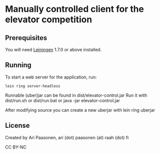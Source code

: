 # Manually controlled client for the elevator competition

## Prerequisites

You will need [Leiningen][1] 1.7.0 or above installed.

[1]: https://github.com/technomancy/leiningen

## Running

To start a web server for the application, run:

    lein ring server-headless

Runnable (uber)jar can be found in dist/elevator-control.jar
Run it with dist/run.sh or dist/run.bat or
    java -jar elevator-control.jar

After modifying source you can create a new uberjar with
    lein ring uberjar

## License

Created by Ari Paasonen, ari (dot) paasonen (at) raah (dot) fi

CC BY-NC
